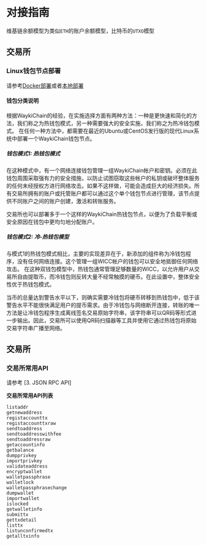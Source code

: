 # 对接指南

维基链余额模型为类似`ETH`的账户余额模型，比特币的`UTXO`模型

## 交易所

### Linux钱包节点部署

请参考[Docker部署](NodeDeployment/docker.md)或者[本地部署](NodeDeployment/build.md)

#### 钱包分类说明

根据WaykiChain的经验，在实施选择方面有两种方法：一种是更快速和简化的方法，我们称之为热钱包模式，另一种需要强大的安全实施，我们称之为热冷钱包模式。
在任何一种方法中，都需要在最近的Ubuntu或CentOS发行版的现代Linux系统中部署一个WaykiChain钱包节点。

##### 钱包模式1: 热钱包模式
在这种模式中，有一个网络连接钱包管理一组WaykiChain帐户和密钥。必须在此钱包周围采取强有力的安全措施，以防止试图窃取这些帐户的私钥或破坏整体服务的任何未经授权方进行网络攻击。如果不这样做，可能会造成巨大的经济损失。所有交易所拥有的账户或托管账户都可以通过这个单个钱包节点进行管理，该节点提供不同账户之间的账户创建，激活和转账服务。

交易所也可以部署多于一个这样的WaykiChain热钱包节点，以便为了负载平衡或安全原因在钱包中更均匀地分配账户。

##### 钱包模式2: 冷-热钱包模型

与模式1的热钱包模式相比，主要的实现差异在于，新添加的组件称为冷钱包程序，没有任何网络连接。这个管理一组WICC帐户的钱包可以安全地抵御任何网络攻击。
在这种双钱包模型中，热钱包通常管理足够数量的WICC，以允许用户从交易所自由提取币，而冷钱包则反转大量不经常触摸的硬币。在此设置中，整体安全性优于热钱包模式。

当币的总量达到警告水平以下，则确实需要冷钱包将硬币转移到热钱包中，低于该警告水平不能很快满足用户的提币需求。由于冷钱包与网络断开连接，转账的唯一方法是让冷钱包程序生成离线签名交易原始字符串，该字符串可以QR码等形式进一步输出。因此，交易所可以使用QR码扫描器等工具并使用它通过热钱包将原始交易字符串广播至网络。

## 交易所

### 交易所常用API
请参考 [3. JSON RPC API]

**交易所常用API列表**
```
listaddr
getnewaddress
registaccounttx
registaccounttxraw
sendtoaddress
sendtoaddresswithfee
sendtoaddressraw
getaccountinfo
getbalance
dumpprivkey
importprivkey
validateaddress
encryptwallet
walletpassphrase
walletlock
walletpassphrasechange
dumpwallet
importwallet
islocked
getwalletinfo
submittx
gettxdetail
listtx
listunconfirmedtx
getalltxinfo
```
